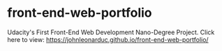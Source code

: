 # front-end-web-portfolio
Udacity's First Front-End Web Development Nano-Degree Project. Click here to view: https://johnleonarduc.github.io/front-end-web-portfolio/
